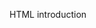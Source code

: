 <html>
<head>
<meta charset="UTF-8">
<title> Learn HTML </title>
</head>
<body>
<p> HTML introduction </p>
</body>
</html>